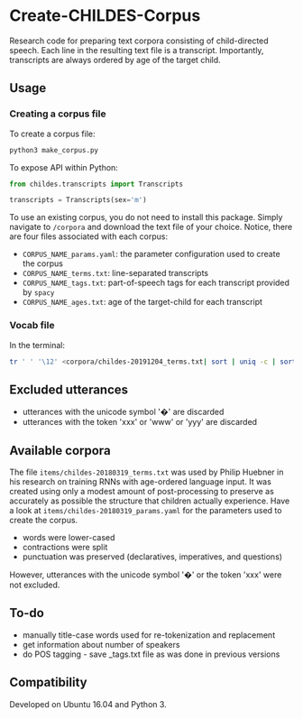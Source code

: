 # Create-CHILDES-Corpus

Research code for preparing text corpora consisting of child-directed speech.
Each line in the resulting text file is a transcript.
Importantly, transcripts are always ordered by age of the target child.

## Usage

### Creating a corpus file

To create a corpus file:

```bash
python3 make_corpus.py
```

To expose API within Python:

```python
from childes.transcripts import Transcripts

transcripts = Transcripts(sex='m')
```

To use an existing corpus, you do not need to install this package. 
Simply navigate to `/corpora` and download the text file of your choice. 
Notice, there are four files associated with each corpus:
* `CORPUS_NAME_params.yaml`: the parameter configuration used to create the corpus
* `CORPUS_NAME_terms.txt`: line-separated transcripts
* `CORPUS_NAME_tags.txt`: part-of-speech tags for each transcript provided by `spacy`
* `CORPUS_NAME_ages.txt`: age of the target-child for each transcript

### Vocab file

In the terminal:

```bash
tr ' ' '\12' <corpora/childes-20191204_terms.txt| sort | uniq -c | sort -nr > corpora/childes-20191204_vocab.txt
```

## Excluded utterances

*  utterances with the unicode symbol '�' are discarded
*  utterances with the token 'xxx' or 'www' or 'yyy' are discarded

## Available corpora

The file `items/childes-20180319_terms.txt` was used by Philip Huebner in his research on training RNNs with age-ordered language input.
It was created using only a modest amount of post-processing to preserve as accurately as possible the structure that children actually experience. 
Have a look at `items/childes-20180319_params.yaml` for the parameters used to create the corpus.

* words were lower-cased
* contractions were split
* punctuation was preserved (declaratives, imperatives, and questions)

However, utterances with the unicode symbol '�' or the token 'xxx' were not excluded. 

## To-do

* manually title-case words used for re-tokenization and replacement
* get information about number of speakers
* do POS tagging - save _tags.txt file as was done in previous versions

## Compatibility

Developed on Ubuntu 16.04 and Python 3. 
